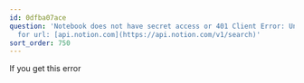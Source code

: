 ```yaml
---
id: 0dfba07ace
question: 'Notebook does not have secret access or 401 Client Error: Unauthorized
  for url: [api.notion.com](https://api.notion.com/v1/search)'
sort_order: 750
---
```


If you get this error

